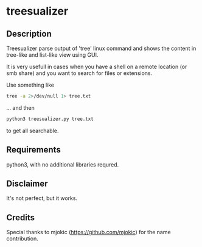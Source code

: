 # treesualizer

## Description
Treesualizer parse output of 'tree' linux command and shows the content in tree-like and list-like view using GUI.

It is very usefull in cases when you have a shell on a remote location (or smb share) and you want to search for files or extensions.

Use something like
```bash
tree -a 2>/dev/null 1> tree.txt
```
... and then
```bash
python3 treesualizer.py tree.txt
```
to get all searchable.

## Requirements
python3, with no additional libraries requred.

## Disclaimer
It's not perfect, but it works.

## Credits
Special thanks to mjokic (https://github.com/mjokic) for the name contribution.
